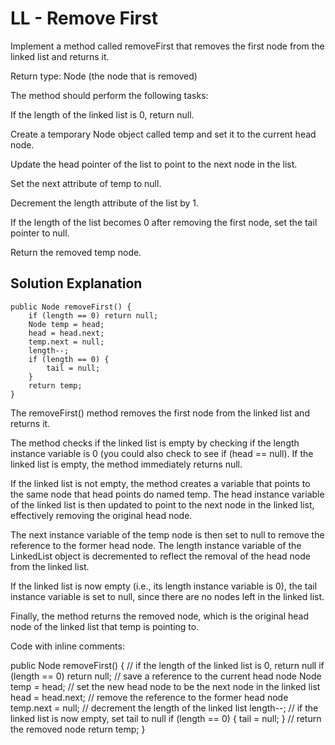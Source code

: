 # LL - Remove First

Implement a method called removeFirst that removes the first node from the linked list and returns it.

Return type: Node (the node that is removed)

The method should perform the following tasks:

If the length of the linked list is 0, return null.

Create a temporary Node object called temp and set it to the current head node.

Update the head pointer of the list to point to the next node in the list.

Set the next attribute of temp to null.

Decrement the length attribute of the list by 1.

If the length of the list becomes 0 after removing the first node, set the tail pointer to null.

Return the removed temp node.

## Solution Explanation

    public Node removeFirst() {
        if (length == 0) return null;
        Node temp = head;
        head = head.next;
        temp.next = null;
        length--;
        if (length == 0) {
            tail = null;
        }
        return temp;
    }

The removeFirst() method removes the first node from the linked list and returns it.

The method checks if the linked list is empty by checking if the length instance variable is 0 (you could also check to see if (head == null). If the linked list is empty, the method immediately returns null.

If the linked list is not empty, the method creates a variable that points to the same node that head points do named temp.  The head instance variable of the linked list is then updated to point to the next node in the linked list, effectively removing the original head node.

The next instance variable of the temp node is then set to null to remove the reference to the former head node. The length instance variable of the LinkedList object is decremented to reflect the removal of the head node from the linked list.

If the linked list is now empty (i.e., its length instance variable is 0), the tail instance variable is set to null, since there are no nodes left in the linked list.

Finally, the method returns the removed node, which is the original head node of the linked list that  temp is pointing to.

Code with inline comments:

public Node removeFirst() {
    // if the length of the linked list is 0, return null
    if (length == 0) return null;
    // save a reference to the current head node
    Node temp = head;
    // set the new head node to be the next node in the linked list
    head = head.next;
    // remove the reference to the former head node
    temp.next = null;
    // decrement the length of the linked list
    length--;
    // if the linked list is now empty, set tail to null
    if (length == 0) {
        tail = null;
    }
    // return the removed node
    return temp;
}
